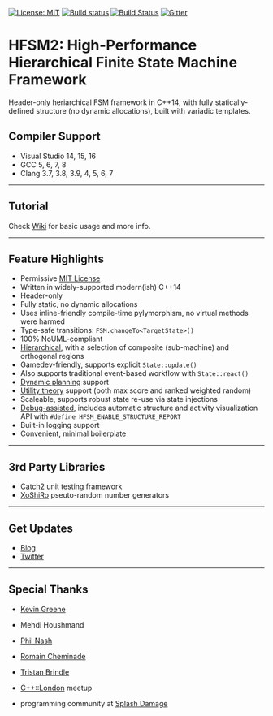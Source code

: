 [![License: MIT](https://img.shields.io/badge/License-MIT-blue.svg)](https://opensource.org/licenses/MIT)
[![Build status](https://ci.appveyor.com/api/projects/status/egs56khk70ud35un?svg=true)](https://ci.appveyor.com/project/andrew-gresyk/hfsm2)
[![Build Status](https://travis-ci.org/andrew-gresyk/HFSM2.svg?branch=master)](https://travis-ci.org/andrew-gresyk/HFSM2)
[![Gitter](https://badges.gitter.im/andrew-gresyk/HFSM2.svg)](https://gitter.im/andrew-gresyk/HFSM2)

# HFSM2: High-Performance Hierarchical Finite State Machine Framework

Header-only heriarchical FSM framework in C++14, with fully statically-defined structure (no dynamic allocations), built with variadic templates.

## Compiler Support

- Visual Studio 14, 15, 16
- GCC 5, 6, 7, 8
- Clang 3.7, 3.8, 3.9, 4, 5, 6, 7

---

## Tutorial

Check [Wiki](https://github.com/andrew-gresyk/HFSM2/wiki/Tutorial) for basic usage and more info.

---

## Feature Highlights

- Permissive [MIT License](https://github.com/andrew-gresyk/HFSM2/blob/master/LICENSE)
- Written in widely-supported modern(ish) C++14
- Header-only
- Fully static, no dynamic allocations
- Uses inline-friendly compile-time pylymorphism, no virtual methods were harmed
- Type-safe transitions: `FSM.changeTo<TargetState>()`
- 100% NoUML-compliant
- [Hierarchical](https://github.com/andrew-gresyk/HFSM2/wiki/Transitions-within-Hierarchy), with a selection of composite (sub-machine) and orthogonal regions
- Gamedev-friendly, supports explicit `State::update()`
- Also supports traditional event-based workflow with `State::react()`
- [Dynamic planning](https://github.com/andrew-gresyk/HFSM2/wiki/Plans) support
- [Utility theory](https://github.com/andrew-gresyk/HFSM2/wiki/Utility-Theory) support (both max score and ranked weighted random)
- Scaleable, supports robust state re-use via state injections
- [Debug-assisted](https://gresyk.dev/features/2018/01/15/hfsm-magic.html), includes automatic structure and activity visualization API with `#define HFSM_ENABLE_STRUCTURE_REPORT`
- Built-in logging support
- Convenient, minimal boilerplate

---

## 3rd Party Libraries

- [Catch2](https://github.com/catchorg/Catch2) unit testing framework
- [XoShiRo](http://xoshiro.di.unimi.it/) pseuto-random number generators

---

## Get Updates

- [Blog](https://andrew-gresyk.github.io/)
- [Twitter](https://www.twitter.com/andrew_gresyk)

---

## Special Thanks

- [Kevin Greene](https://github.com/kgreenek)
- Mehdi Houshmand
- [Phil Nash](https://github.com/philsquared)
- [Romain Cheminade](https://github.com/romaincheminade)
- [Tristan Brindle](https://github.com/tcbrindle)

- [C++::London](https://www.meetup.com/CppLondon/) meetup
- programming community at [Splash Damage](http://www.splashdamage.com/)

